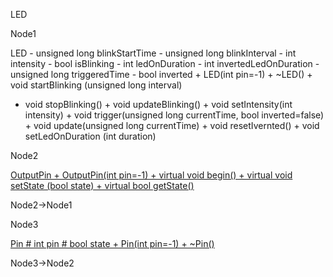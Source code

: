 LED

Node1

LED - unsigned long blinkStartTime - unsigned long blinkInterval - int
intensity - bool isBlinking - int ledOnDuration - int
invertedLedOnDuration - unsigned long triggeredTime - bool inverted +
LED(int pin=-1) + \~LED() + void startBlinking (unsigned long interval)
+ void stopBlinking() + void updateBlinking() + void setIntensity(int
intensity) + void trigger(unsigned long currentTime, bool
inverted=false) + void update(unsigned long currentTime) + void
resetIvernted() + void setLedOnDuration (int duration)

Node2

[OutputPin + OutputPin(int pin=-1) + virtual void begin() + virtual void
setState (bool state) + virtual bool
getState()](classOutputPin.html " ")

Node2-\>Node1

Node3

[Pin \# int pin \# bool state + Pin(int pin=-1) +
\~Pin()](classPin.html " ")

Node3-\>Node2

[](classLED__inherit__graph_org.svg)
